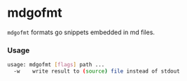 # mdgofmt

`mdgofmt` formats go snippets embedded in md files.

### Usage

```bash
usage: mdgofmt [flags] path ...
  -w	write result to (source) file instead of stdout
```

